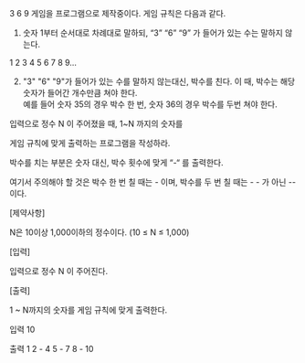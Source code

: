 3 6 9 게임을 프로그램으로 제작중이다. 게임 규칙은 다음과 같다.

 

1. 숫자 1부터 순서대로 차례대로 말하되, “3” “6” “9” 가 들어가 있는 수는 말하지 않는다.

  1 2 3 4 5 6 7 8 9…

2. "3" "6" "9"가 들어가 있는 수를 말하지 않는대신, 박수를 친다. 이 때, 박수는 해당 숫자가 들어간 개수만큼 쳐야 한다.  
예를 들어 숫자 35의 경우 박수 한 번, 숫자 36의 경우 박수를 두번 쳐야 한다.
 

입력으로 정수 N 이 주어졌을 때, 1~N 까지의 숫자를

게임 규칙에 맞게 출력하는 프로그램을 작성하라.

박수를 치는 부분은 숫자 대신, 박수 횟수에 맞게 “-“ 를 출력한다.

여기서 주의해야 할 것은 박수 한 번 칠 때는 - 이며, 박수를 두 번 칠 때는 - - 가 아닌 -- 이다. 
 

[제약사항]

N은 10이상 1,000이하의 정수이다. (10 ≤ N ≤ 1,000)

 

[입력]

입력으로 정수 N 이 주어진다.


[출력]

1 ~ N까지의 숫자를 게임 규칙에 맞게 출력한다.

입력
10

출력
1 2 - 4 5 - 7 8 - 10